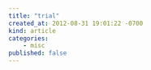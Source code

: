 ```yaml
---
title: "trial"
created_at: 2012-08-31 19:01:22 -0700
kind: article
categories:
    - misc
published: false
---
```


